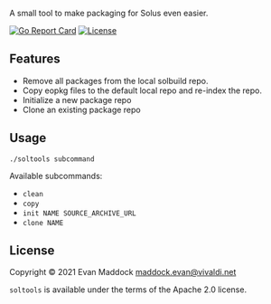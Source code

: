 A small tool to make packaging for Solus even easier.

[![Go Report Card](https://goreportcard.com/badge/github.com/EbonJaeger/soltools)](https://goreportcard.com/report/github.com/EbonJaeger/soltools) [![License](https://img.shields.io/badge/License-Apache%202.0-blue.svg)](https://opensource.org/licenses/Apache-2.0)

## Features

- Remove all packages from the local solbuild repo.
- Copy eopkg files to the default local repo and re-index the repo.
- Initialize a new package repo
- Clone an existing package repo

## Usage

`./soltools subcommand`

Available subcommands:

- `clean`
- `copy`
- `init NAME SOURCE_ARCHIVE_URL`
- `clone NAME`

## License

Copyright &copy; 2021 Evan Maddock maddock.evan@vivaldi.net

`soltools` is available under the terms of the Apache 2.0 license.
